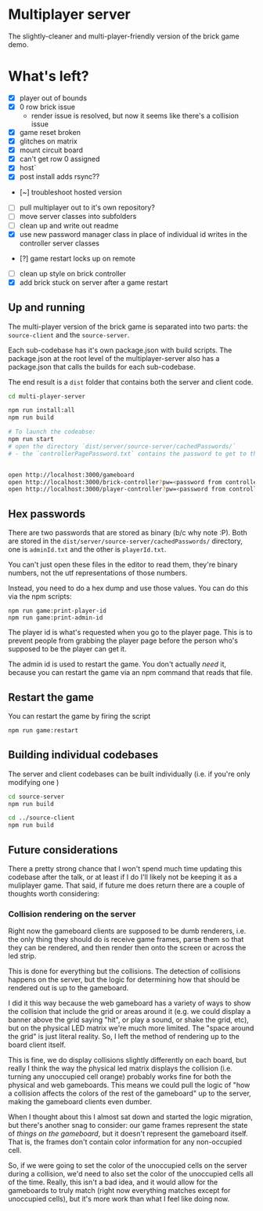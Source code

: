 # Multiplayer server

The slightly-cleaner and multi-player-friendly version of the brick game demo.

# What's left?

- [x] player out of bounds
- [x] 0 row brick issue
  - render issue is resolved, but now it seems like there's a collision issue
- [x] game reset broken
- [x] glitches on matrix
- [x] mount circuit board
- [x] can't get row 0 assigned
- [x] host`
- [x] post install adds rsync??
- [~] troubleshoot hosted version
- [ ] pull multiplayer out to it's own repository?
- [ ] move server classes into subfolders
- [ ] clean up and write out readme
- [x] use new password manager class in place of individual id writes in the controller server classes
- [?] game restart locks up on remote
- [ ] clean up style on brick controller
- [x] add brick stuck on server after a game restart

## Up and running

The multi-player version of the brick game is separated into two parts: the `source-client` and the `source-server`.

Each sub-codebase has it's own package.json with build scripts. The package.json at the root level of the multiplayer-server also has a package.json that calls the builds for each sub-codebase.

The end result is a `dist` folder that contains both the server and client code.

```bash
cd multi-player-server

npm run install:all
npm run build

# To launch the codeabse:
npm run start
# open the directory `dist/server/source-server/cachedPasswords/`
# - the `controllerPagePassword.txt` contains the password to get to the brick-controller and player-controller pages for this session.


open http://localhost:3000/gameboard
open http://localhost:3000/brick-controller?pw=<password from controllerPagePassword.txt>
open http://localhost:3000/player-controller?pw=<password from controllerPagePassword.txt>

```

## Hex passwords

There are two passwords that are stored as binary (b/c why note :P). Both are stored in the `dist/server/source-server/cachedPasswords/` directory, one is `adminId.txt` and the other is `playerId.txt`.

You can't just open these files in the editor to read them, they're binary numbers, not the utf representations of those numbers.

Instead, you need to do a hex dump and use those values. You can do this via the npm scripts:

```
npm run game:print-player-id
npm run game:print-admin-id
```

The player id is what's requested when you go to the player page. This is to prevent people from grabbing the player page before the person who's supposed to be the player can get it.

The admin id is used to restart the game. You don't actually _need_ it, because you can restart the game via an npm command that reads that file.

## Restart the game

You can restart the game by firing the script

```bash
npm run game:restart
```

## Building individual codebases

The server and client codebases can be built individually (i.e. if you're only modifying one )

```bash
cd source-server
npm run build

cd ../source-client
npm run build
```

## Future considerations

There a pretty strong chance that I won't spend much time updating this codebase after the talk, or at least if I do I'll likely not be keeping it as a muliplayer game. That said, if future me does return there are a couple of thoughts worth considering:

### Collision rendering on the server

Right now the gameboard clients are supposed to be dumb renderers, i.e. the only thing they should do is receive game frames, parse them so that they can be rendered, and then render then onto the screen or across the led strip.

This is done for everything but the collisions. The detection of collisions happens on the server, but the logic for determining how that should be rendered out is up to the gameboard.

I did it this way because the web gameboard has a variety of ways to show the collision that include the grid or areas around it (e.g. we could display a banner above the grid saying "hit", or play a sound, or shake the grid, etc), but on the physical LED matrix we're much more limited. The "space around the grid" is just literal reality. So, I left the method of rendering up to the board client itself.

This is fine, we do display collisions slightly differently on each board, but really I think the way the physical led matrix displays the collision (i.e. turning any unoccupied cell orange) probably works fine for both the physical and web gameboards. This means we could pull the logic of "how a collision affects the colors of the rest of the gameboard" up to the server, making the gameboard clients even dumber.

When I thought about this I almost sat down and started the logic migration, but there's another snag to consider: our game frames represent the state of _things on the gameboard_, but it doesn't represent the gameboard itself. That is, the frames don't contain color information for any non-occupied cell.

So, if we were going to set the color of the unoccupied cells on the server during a collision, we'd need to also set the color of the unoccupied cells all of the time. Really, this isn't a bad idea, and it would allow for the gameboards to truly match (right now everything matches except for unoccupied cells), but it's more work than what I feel like doing now.
